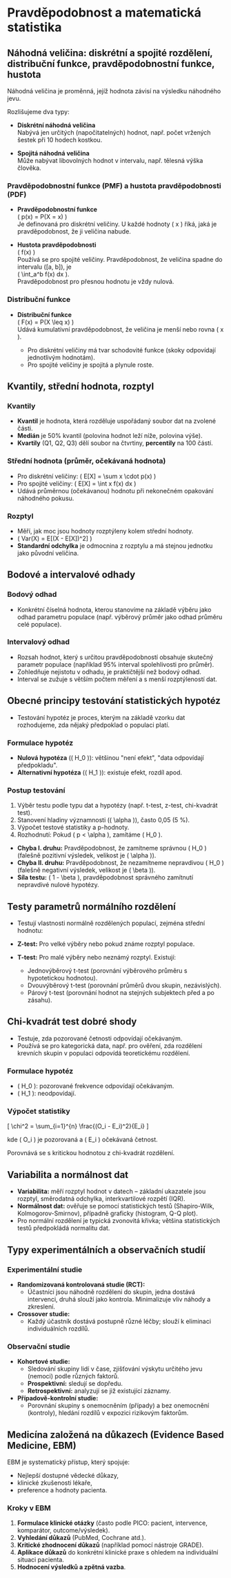 # Pravděpodobnost a matematická statistika

## Náhodná veličina: diskrétní a spojité rozdělení, distribuční funkce, pravděpodobnostní funkce, hustota

Náhodná veličina je proměnná, jejíž hodnota závisí na výsledku náhodného jevu.

Rozlišujeme dva typy:

- **Diskrétní náhodná veličina**  
  Nabývá jen určitých (napočitatelných) hodnot, např. počet vržených šestek při 10 hodech kostkou.

- **Spojitá náhodná veličina**  
  Může nabývat libovolných hodnot v intervalu, např. tělesná výška člověka.

### Pravděpodobnostní funkce (PMF) a hustota pravděpodobnosti (PDF)

- **Pravděpodobnostní funkce**  
  \( p(x) = P(X = x) \)  
  Je definovaná pro diskrétní veličiny. U každé hodnoty \( x \) říká, jaká je pravděpodobnost, že ji veličina nabude.

- **Hustota pravděpodobnosti**  
  \( f(x) \)  
  Používá se pro spojité veličiny. Pravděpodobnost, že veličina spadne do intervalu \([a, b]\), je  
  \( \int_a^b f(x) dx \).  
  Pravděpodobnost pro přesnou hodnotu je vždy nulová.

### Distribuční funkce

- **Distribuční funkce**  
  \( F(x) = P(X \leq x) \)  
  Udává kumulativní pravděpodobnost, že veličina je menší nebo rovna \( x \).

  - Pro diskrétní veličiny má tvar schodovité funkce (skoky odpovídají jednotlivým hodnotám).
  - Pro spojité veličiny je spojitá a plynule roste.

## Kvantily, střední hodnota, rozptyl

### Kvantily

- **Kvantil** je hodnota, která rozděluje uspořádaný soubor dat na zvolené části.
- **Medián** je 50% kvantil (polovina hodnot leží níže, polovina výše).
- **Kvartily** (Q1, Q2, Q3) dělí soubor na čtvrtiny, **percentily** na 100 částí.

### Střední hodnota (průměr, očekávaná hodnota)

- Pro diskrétní veličiny: \( E[X] = \sum x \cdot p(x) \)
- Pro spojité veličiny: \( E[X] = \int x f(x) dx \)
- Udává průměrnou (očekávanou) hodnotu při nekonečném opakování náhodného pokusu.

### Rozptyl

- Měří, jak moc jsou hodnoty rozptýleny kolem střední hodnoty.
- \( Var(X) = E[(X - E[X])^2] \)
- **Standardní odchylka** je odmocnina z rozptylu a má stejnou jednotku jako původní veličina.

## Bodové a intervalové odhady

### Bodový odhad

- Konkrétní číselná hodnota, kterou stanovíme na základě výběru jako odhad parametru populace (např. výběrový průměr jako odhad průměru celé populace).

### Intervalový odhad

- Rozsah hodnot, který s určitou pravděpodobností obsahuje skutečný parametr populace (například 95% interval spolehlivosti pro průměr).
- Zohledňuje nejistotu v odhadu, je praktičtější než bodový odhad.
- Interval se zužuje s větším počtem měření a s menší rozptýleností dat.

## Obecné principy testování statistických hypotéz

- Testování hypotéz je proces, kterým na základě vzorku dat rozhodujeme, zda nějaký předpoklad o populaci platí.

### Formulace hypotéz

- **Nulová hypotéza** (\( H_0 \)): většinou "není efekt", "data odpovídají předpokladu".
- **Alternativní hypotéza** (\( H_1 \)): existuje efekt, rozdíl apod.

### Postup testování

1. Výběr testu podle typu dat a hypotézy (např. t-test, z-test, chi-kvadrát test).
2. Stanovení hladiny významnosti (\( \alpha \)), často 0,05 (5 %).
3. Výpočet testové statistiky a p-hodnoty.
4. Rozhodnutí: Pokud \( p < \alpha \), zamítáme \( H_0 \).

- **Chyba I. druhu:** Pravděpodobnost, že zamítneme správnou \( H_0 \) (falešně pozitivní výsledek, velikost je \( \alpha \)).
- **Chyba II. druhu:** Pravděpodobnost, že nezamítneme nepravdivou \( H_0 \) (falešně negativní výsledek, velikost je \( \beta \)).
- **Síla testu:** \( 1 - \beta \), pravděpodobnost správného zamítnutí nepravdivé nulové hypotézy.

## Testy parametrů normálního rozdělení

- Testují vlastnosti normálně rozdělených populací, zejména střední hodnotu:

- **Z-test:** Pro velké výběry nebo pokud známe rozptyl populace.
- **T-test:** Pro malé výběry nebo neznámý rozptyl. Existují:
    - Jednovýběrový t-test (porovnání výběrového průměru s hypotetickou hodnotou).
    - Dvouvýběrový t-test (porovnání průměrů dvou skupin, nezávislých).
    - Párový t-test (porovnání hodnot na stejných subjektech před a po zásahu).

## Chi-kvadrát test dobré shody

- Testuje, zda pozorované četnosti odpovídají očekávaným.
- Používá se pro kategorická data, např. pro ověření, zda rozdělení krevních skupin v populaci odpovídá teoretickému rozdělení.

### Formulace hypotéz

- \( H_0 \): pozorované frekvence odpovídají očekávaným.
- \( H_1 \): neodpovídají.

### Výpočet statistiky

\[
\chi^2 = \sum_{i=1}^{n} \frac{(O_i - E_i)^2}{E_i}
\]

kde \( O_i \) je pozorovaná a \( E_i \) očekávaná četnost.

Porovnává se s kritickou hodnotou z chi-kvadrát rozdělení.

## Variabilita a normálnost dat

- **Variabilita:** měří rozptyl hodnot v datech – základní ukazatele jsou rozptyl, směrodatná odchylka, interkvartilové rozpětí (IQR).
- **Normálnost dat:** ověřuje se pomocí statistických testů (Shapiro-Wilk, Kolmogorov-Smirnov), případně graficky (histogram, Q-Q plot).
- Pro normální rozdělení je typická zvonovitá křivka; většina statistických testů předpokládá normalitu dat.

## Typy experimentálních a observačních studií

### Experimentální studie

- **Randomizovaná kontrolovaná studie (RCT):**
    - Účastníci jsou náhodně rozděleni do skupin, jedna dostává intervenci, druhá slouží jako kontrola. Minimalizuje vliv náhody a zkreslení.
- **Crossover studie:**
    - Každý účastník dostává postupně různé léčby; slouží k eliminaci individuálních rozdílů.

### Observační studie

- **Kohortové studie:**
    - Sledování skupiny lidí v čase, zjišťování výskytu určitého jevu (nemoci) podle různých faktorů.
    - **Prospektivní:** sledují se dopředu.
    - **Retrospektivní:** analyzují se již existující záznamy.
- **Případově-kontrolní studie:**
    - Porovnání skupiny s onemocněním (případy) a bez onemocnění (kontroly), hledání rozdílů v expozici rizikovým faktorům.

## Medicína založená na důkazech (Evidence Based Medicine, EBM)

EBM je systematický přístup, který spojuje:

- Nejlepší dostupné vědecké důkazy,
- klinické zkušenosti lékaře,
- preference a hodnoty pacienta.

### Kroky v EBM

1. **Formulace klinické otázky** (často podle PICO: pacient, intervence, komparátor, outcome/výsledek).
2. **Vyhledání důkazů** (PubMed, Cochrane atd.).
3. **Kritické zhodnocení důkazů** (například pomocí nástroje GRADE).
4. **Aplikace důkazů** do konkrétní klinické praxe s ohledem na individuální situaci pacienta.
5. **Hodnocení výsledků a zpětná vazba**.
